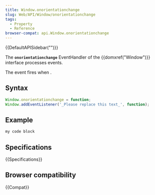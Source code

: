 ```yaml
---
title: Window.onorientationchange
slug: Web/API/Window/onorientationchange
tags:
  - Property
  - Reference
browser-compat: api.Window.onorientationchange
---
```

{{DefaultAPISidebar("")}}

The **`onorientationchange`** EventHandler of the {{domxref("Window")}} interface processes  events.

The  event fires when .

## Syntax

```js
Window.onorientationchange = function;
Window.addEventListener('_Please replace this text_', function);
```

## Example

```js
my code block
```

## Specifications

{{Specifications}}

## Browser compatibility

{{Compat}}

